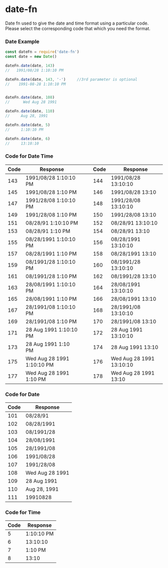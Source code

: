 # date-fn
Date fn used to give the date and time format using a particular code.
Please select the corresponding code that which you need the format.


### Date Example
 ```javascript
const dateFn = require('date-fn')
const date = new Date()

dateFn.date(date, 143)
//   1991/08/28 1:10:10 PM

dateFn.date(date, 143, '-')     //3rd parameter is optional
//    1991-08-28 1:10:10 PM


dateFn.date(date, 108)
//      Wed Aug 28 1991

dateFn.date(date, 110)
//     Aug 28, 1991

dateFn.date(date, 5)
//     1:10:10 PM

dateFn.date(date, 6)
//     13:10:10


 ```

 ### Code for Date Time
| Code 	| Response   	            |  | | Code 	| Response   	            |
|------	|-------------------	    | -|-|-------|------------------------   |
| 143   | 1991/08/28 1:10:10 PM 	|  | | 144  	| 1991/08/28 13:10:10       |
| 145  	| 1991/08/28 1:10 PM   	    |  | | 146  	| 1991/08/28 13:10     	    |
| 147   | 1991/28/08 1:10:10 PM 	|  | | 148  	| 1991/28/08 13:10:10       |
| 149  	| 1991/28/08 1:10 PM   	    |  | | 150  	| 1991/28/08 13:10     	    |
| 151   | 08/28/91 1:10:10 PM 	    |  | | 152  	| 08/28/91 13:10:10   	    |
| 153  	| 08/28/91 1:10 PM    	    |  | | 154  	| 08/28/91 13:10      	    |
| 155   | 08/28/1991 1:10:10 PM 	|  | | 156  	| 08/28/1991 13:10:10   	|
| 157  	| 08/28/1991 1:10 PM    	|  | | 158  	| 08/28/1991 13:10      	|
| 159   | 08/1991/28 1:10:10 PM 	|  | | 160  	| 08/1991/28 13:10:10   	|
| 161  	| 08/1991/28 1:10 PM    	|  | | 162  	| 08/1991/28 13:10      	|
| 163   | 28/08/1991 1:10:10 PM     |  | | 164  	| 28/08/1991 13:10:10   	|
| 165  	| 28/08/1991 1:10 PM   	    |  | | 166  	| 28/08/1991 13:10        	    |
| 167   | 28/1991/08 1:10:10 PM	    |  | | 168  	| 28/1991/08 13:10:10  	    |
| 169  	| 28/1991/08 1:10 PM   	    |  | | 170  	| 28/1991/08 13:10     	    |
| 171   | 28 Aug 1991 1:10:10 PM    |  | | 172  	| 28 Aug 1991 13:10:10      |
| 173  	| 28 Aug 1991 1:10 PM  	    |  | | 174  	| 28 Aug 1991 13:10    	    |
| 175   | Wed Aug 28 1991 1:10:10 PM|  | | 176  	| Wed Aug 28 1991 13:10:10  |
| 177  	| Wed Aug 28 1991 1:10 PM   |  | | 178  	| Wed Aug 28 1991 13:10     |


### Code for Date
| Code 	| Response        	|
|------	|-----------------	|
| 101  	| 08/28/91        	|
| 102  	| 08/28/1991      	|
| 103  	| 08/1991/28      	|
| 104  	| 28/08/1991      	|
| 105  	| 28/1991/08      	|
| 106   | 1991/08/28        |
| 107   | 1991/28/08        |
| 108   | Wed Aug 28 1991 	|
| 109  	| 28 Aug 1991     	|
| 110  	| Aug 28, 1991    	|
| 111  	| 19910828        	|


### Code for Time

| Code 	| Response   	|
|------	|------------	|
| 5     | 1:10:10 PM 	|
| 6  	| 13:10:10   	|
| 7  	| 1:10 PM    	|
| 8  	| 13:10      	|

